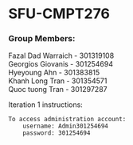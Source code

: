 # SFU-CMPT276
### Group Members:
Fazal Dad Warraich - 301319108 <br />
Georgios Giovanis - 301254694 <br />
Hyeyoung Ahn - 301383815 <br />
Khanh Long Tran - 301354571 <br />
Quoc tuong Tran - 301297287

Iteration 1 instructions:

    To access administration account:
        username: Admin301254694
        password: 301254694
        